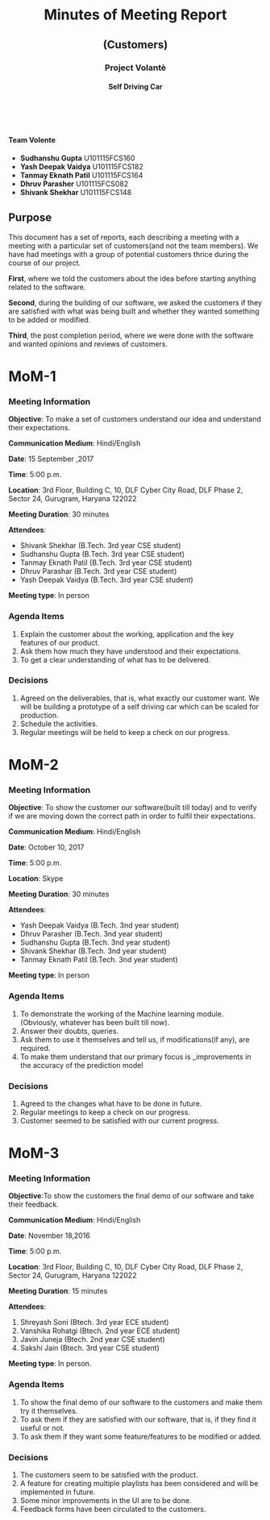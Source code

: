 <div align=center>
  <h1>Minutes of Meeting Report</h1>
  <h2>(Customers)</h2>
  <h3>Project Volantè</h3>
  <h4> Self Driving Car </h4><br />
</div><br /><br />

#### Team Volente
- **Sudhanshu Gupta** U101115FCS160
- **Yash Deepak Vaidya** U101115FCS182
- **Tanmay Eknath Patil** U101115FCS164
- **Dhruv Parasher** U101115FCS082
- **Shivank Shekhar** U101115FCS148

## Purpose

This document has a set of reports, each describing a meeting with a meeting 
with a particular set of customers(and not the team members). We have had meetings
with a group of potential customers thrice during the course of our project.

**First**, where we told the customers about the idea before starting anything related to the software.

**Second**, during the building of our software, we asked the customers if they are
    satisfied with what was being built and whether they wanted something to be added or modified.

**Third**, the post completion period, where we were done with the software and wanted 
    opinions and reviews of customers.

# MoM-1

### Meeting Information

**Objective**: To make a set of customers understand our idea and understand their expectations.

**Communication Medium**: Hindi/English

**Date**: 15 September ,2017  

**Time**: 5:00 p.m. 

**Location**: 3rd Floor, Building C, 10, DLF Cyber City Road, DLF Phase 2, Sector 24, Gurugram, Haryana 122022

**Meeting Duration**: 30 minutes

**Attendees**:

- Shivank Shekhar (B.Tech. 3rd year CSE student)
- Sudhanshu Gupta (B.Tech. 3rd year CSE student)
- Tanmay Eknath Patil (B.Tech. 3rd year CSE student)
- Dhruv Parashar (B.Tech. 3rd year CSE student)
- Yash Deepak Vaidya (B.Tech. 3rd year CSE student)

**Meeting type**: In person

### Agenda Items

1. Explain the customer about the working, application and the key features of our product.
2. Ask them how much they have understood and their expectations.
3. To get a clear understanding of what has to be delivered.

### Decisions

1. Agreed on the deliverables, that is, what exactly our customer want. We will be building a prototype of a self driving car which can be scaled for production.
2. Schedule the activities.
3. Regular meetings will be held to keep a check on our progress.


# MoM-2

### Meeting Information

**Objective**: To show the customer our software(built till today) and to verify 
if we are moving down the correct path in order to fulfil their expectations.  

**Communication Medium**: Hindi/English

**Date**: October 10, 2017

**Time**: 5:00 p.m.

**Location**: Skype 

**Meeting Duration**: 30 minutes

**Attendees**:
- Yash Deepak Vaidya (B.Tech. 3nd year student)
- Dhruv Parasher (B.Tech. 3nd year student)
- Sudhanshu Gupta (B.Tech. 3nd year student)
- Shivank Shekhar (B.Tech. 3nd year student)
- Tanmay Eknath Patil (B.Tech. 3nd year student)

**Meeting type**: In person

### Agenda Items

1. To demonstrate the working of the Machine learning module. (Obviously, whatever has been built till now).
2. Answer their doubts, queries.
3. Ask them to use it themselves and tell us, if modifications(if any), are required.
4. To make them understand that our primary focus is _improvements in the accuracy of the prediction model


### Decisions

1. Agreed to the changes what have to be done in future.
2. Regular meetings to keep a check on our progress.
3. Customer seemed to be satisfied with our current progress.

# MoM-3

### Meeting Information

**Objective**:To show the customers the final demo of our software and take their feedback.

**Communication Medium**: Hindi/English

**Date**: November 18,2016

**Time**: 5:00 p.m.

**Location**: 3rd Floor, Building C, 10, DLF Cyber City Road, DLF Phase 2, Sector 24, Gurugram, Haryana 122022

**Meeting Duration**: 15 minutes

**Attendees**: 

1. Shreyash Soni (Btech. 3rd year ECE student)
2. Vanshika Rohatgi (Btech. 2nd year ECE student)
3. Javin Juneja (Btech. 2nd year CSE student)
4. Sakshi Jain (Btech. 3rd year CSE student)

**Meeting type**: In person.

### Agenda Items

1. To show the final demo of our software to the customers and make them try it themselves.
2. To ask them if they are satisfied with our software, that is, if they find it useful or not.
3. To ask them if they want some feature/features to be modified or added.

### Decisions

1. The customers seem to be satisfied with the product.
2. A feature for creating multiple playlists has been considered and will be implemented in future.
3. Some minor improvements in the UI are to be done.
4. Feedback forms have been circulated to the customers.
